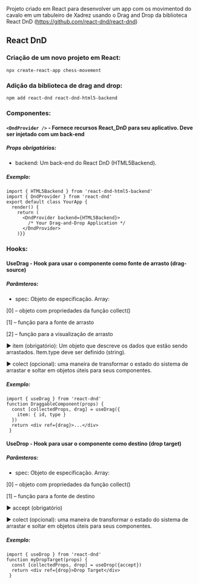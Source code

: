 Projeto criado em React para desenvolver um app com os movimentod do cavalo em um tabuleiro de Xadrez usando o Drag and Drop da biblioteca React DnD (https://github.com/react-dnd/react-dnd)

## React DnD

### Criação de um novo projeto em React:
`npx create-react-app chess-movement`

### Adição da biblioteca de drag and drop:
`npm add react-dnd react-dnd-html5-backend`

### Componentes:
#### `<DndProvider />` - Fornece recursos React_DnD para seu aplicativo. Deve ser injetado com um back-end
##### Props obrigatórios:
-   backend: Um back-end do React DnD (HTML5Backend). 
##### Exemplo:
```
import { HTML5Backend } from 'react-dnd-html5-backend' 
import { DndProvider } from 'react-dnd' 
export default class YourApp {
  render() { 
    return ( 
      <DndProvider backend={HTML5Backend}>  
        /* Your Drag-and-Drop Application */ 
      </DndProvider> 
    )}}
```

### Hooks:

#### UseDrag  - Hook para usar o componente como fonte de arrasto (drag-source) 

##### Parâmteros:
-	spec: Objeto de especificação. Array:

[0] – objeto com propriedades da função collect()

[1] – função para a fonte de arrasto

[2] – função para a visualização de arrasto

  ► item (obrigatório): Um objeto que descreve os dados que estão sendo arrastados. Item.type deve ser definido (string).
  
  ► colect (opcional): uma maneira de transformar o estado do sistema de arrastar e soltar em objetos úteis para seus componentes.
  
##### Exemplo:
```
import { useDrag } from 'react-dnd'
function DraggableComponent(props) {
  const [collectedProps, drag] = useDrag({
    item: { id, type }
  })
  return <div ref={drag}>...</div>
 }
  ```


#### UseDrop - Hook para usar o componente como destino (drop target) 

##### Parâmteros:
-	spec: Objeto de especificação. Array:

[0] – objeto com propriedades da função collect()

[1] – função para a fonte de destino

  ► accept (obrigatório)
  
  ► colect (opcional): uma maneira de transformar o estado do sistema de arrastar e soltar em objetos úteis para seus componentes.

##### Exemplo:
```
import { useDrop } from 'react-dnd'
function myDropTarget(props) {
  const [collectedProps, drop] = useDrop({accept})
  return <div ref={drop}>Drop Target</div>
 }
  ```
